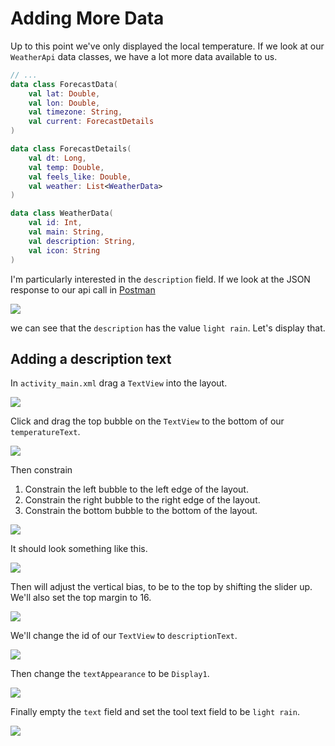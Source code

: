 # Adding More Data

Up to this point we've only displayed the local temperature. If we look at our `WeatherApi` data classes, we have a lot more data available to us.

```kotlin
// ...
data class ForecastData(
    val lat: Double,
    val lon: Double,
    val timezone: String,
    val current: ForecastDetails
)

data class ForecastDetails(
    val dt: Long,
    val temp: Double,
    val feels_like: Double,
    val weather: List<WeatherData>
)

data class WeatherData(
    val id: Int,
    val main: String,
    val description: String,
    val icon: String
)
```

I'm particularly interested in the `description` field. If we look at the JSON response to our api call in [Postman](https://www.postman.com/)

![](./postman-description.png)

we can see that the `description` has the value `light rain`. Let's display that.

## Adding a description text

In `activity_main.xml` drag a `TextView` into the layout.

![](./description-step1.png)

Click and drag the top bubble on the `TextView` to the bottom of our `temperatureText`.

![](./description-step2.png)

Then constrain
1. Constrain the left bubble to the left edge of the layout.
2. Constrain the right bubble to the right edge of the layout.
3. Constrain the bottom bubble to the bottom of the layout.

![](./description-step3.png)

It should look something like this.

![](./description-step3.5.png)

Then will adjust the vertical bias, to be to the top by shifting the slider up. We'll also set the top margin to 16.

![](./description-step4.png)

We'll change the id of our `TextView` to `descriptionText`.

![](./description-step5.png)

Then change the `textAppearance` to be `Display1`.

![](./description-step6.png)

Finally empty the `text` field and set the tool text field to be `light rain`.

![](./description-step7.png)